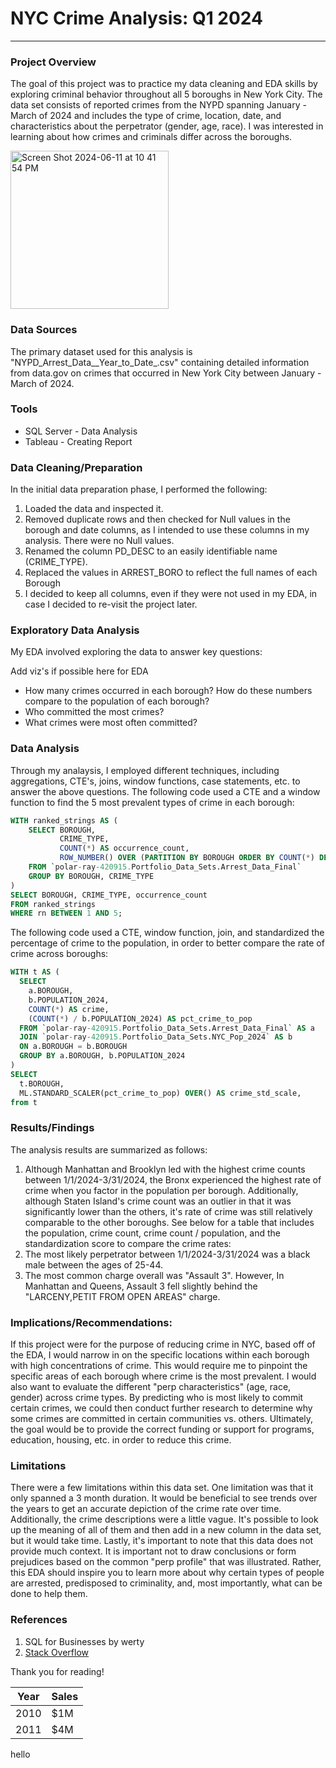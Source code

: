# NYC Crime Analysis: Q1 2024

---

### Project Overview

The goal of this project was to practice my data cleaning and EDA skills by exploring criminal behavior throughout all 5 boroughs in New York City. The data set consists of reported crimes from the NYPD spanning January - March of 2024 and includes the type of crime, location, date, and characteristics about the perpetrator (gender, age, race). I was interested in learning about how crimes and criminals differ across the boroughs.

<img width="253" alt="Screen Shot 2024-06-11 at 10 41 54 PM" src="https://github.com/austinsmithers/Project-1/assets/172429232/7fda4439-bd27-4491-86aa-dae2469ac58e">


### Data Sources

The primary dataset used for this analysis is "NYPD_Arrest_Data__Year_to_Date_.csv" containing detailed information from data.gov on crimes that occurred in New York City between January - March of 2024.

### Tools

- SQL Server - Data Analysis
- Tableau - Creating Report

### Data Cleaning/Preparation
In the initial data preparation phase, I performed the following:
1. Loaded the data and inspected it.
2. Removed duplicate rows and then checked for Null values in the borough and date columns, as I intended to use these columns in my analysis. There were no Null values.
3. Renamed the column PD_DESC to an easily identifiable name (CRIME_TYPE).
4. Replaced the values in ARREST_BORO to reflect the full names of each Borough
5. I decided to keep all columns, even if they were not used in my EDA, in case I decided to re-visit the project later.

### Exploratory Data Analysis

My EDA involved exploring the data to answer key questions:

Add viz's if possible here for EDA

- How many crimes occurred in each borough? How do these numbers compare to the population of each borough?
- Who committed the most crimes?
- What crimes were most often committed?

### Data Analysis

Through my analaysis, I employed different techniques, including aggregations, CTE's, joins, window functions, case statements, etc. to answer the above questions. The following code used a CTE and a window function to find the 5 most prevalent types of crime in each borough:

```sql
WITH ranked_strings AS (
    SELECT BOROUGH,
           CRIME_TYPE,
           COUNT(*) AS occurrence_count,
           ROW_NUMBER() OVER (PARTITION BY BOROUGH ORDER BY COUNT(*) DESC) AS rn
    FROM `polar-ray-420915.Portfolio_Data_Sets.Arrest_Data_Final`
    GROUP BY BOROUGH, CRIME_TYPE
)
SELECT BOROUGH, CRIME_TYPE, occurrence_count
FROM ranked_strings
WHERE rn BETWEEN 1 AND 5;
```

The following code used a CTE, window function, join, and standardized the percentage of crime to the population, in order to better compare the rate of crime across boroughs:

```sql
WITH t AS (
  SELECT
    a.BOROUGH,
    b.POPULATION_2024,
    COUNT(*) AS crime,
    (COUNT(*) / b.POPULATION_2024) AS pct_crime_to_pop
  FROM `polar-ray-420915.Portfolio_Data_Sets.Arrest_Data_Final` AS a
  JOIN `polar-ray-420915.Portfolio_Data_Sets.NYC_Pop_2024` AS b
  ON a.BOROUGH = b.BOROUGH
  GROUP BY a.BOROUGH, b.POPULATION_2024
)
SELECT
  t.BOROUGH,
  ML.STANDARD_SCALER(pct_crime_to_pop) OVER() AS crime_std_scale,
from t
```

### Results/Findings

The analysis results are summarized as follows:
1. Although Manhattan and Brooklyn led with the highest crime counts between 1/1/2024-3/31/2024, the Bronx experienced the highest rate of crime when you factor in the population per borough. Additionally, although Staten Island's crime count was an outlier in that it was significantly lower than the others, it's rate of crime was still relatively comparable to the other boroughs. See below for a table that includes the population, crime count, crime count / population, and the standardization score to compare the crime rates:
2. The most likely perpetrator between 1/1/2024-3/31/2024 was a black male between the ages of 25-44.
3. The most common charge overall was "Assault 3". However, In Manhattan and Queens, Assault 3 fell slightly behind the "LARCENY,PETIT FROM OPEN AREAS" charge.

### Implications/Recommendations:

If this project were for the purpose of reducing crime in NYC, based off of the EDA, I would narrow in on the specific locations within each borough with high concentrations of crime. This would require me to pinpoint the specific areas of each borough where crime is the most prevalent. I would also want to evaluate the different "perp characteristics" (age, race, gender) across crime types. By predicting who is most likely to commit certain crimes, we could then conduct further research to determine why some crimes are committed in certain communities vs. others. Ultimately, the goal would be to provide the correct funding or support for programs, education, housing, etc. in order to reduce this crime.

### Limitations

There were a few limitations within this data set. One limitation was that it only spanned a 3 month duration. It would be beneficial to see trends over the years to get an accurate depiction of the crime rate over time. Additionally, the crime descriptions were a little vague. It's possible to look up the meaning of all of them and then add in a new column in the data set, but it would take time. Lastly, it's important to note that this data does not provide much context. It is important not to draw conclusions or form prejudices based on the common "perp profile" that was illustrated. Rather, this EDA should inspire you to learn more about why certain types of people are arrested, predisposed to criminality, and, most importantly, what can be done to help them.

### References

1. SQL for Businesses by werty
2. [Stack Overflow](https://stack.com)

Thank you for reading!

| Year | Sales |
| ---------- | ---------- |
| 2010 | $1M |
| 2011 | $4M |

<!--
hello
-->
hello

